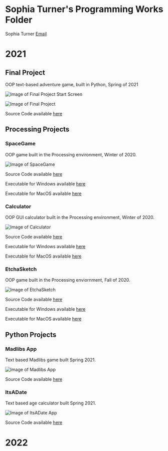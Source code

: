 # Sophia Turner's Programming Works Folder
Sophia Turner [Email](mailto:squeakerwheek@gmail.com)

# 2021

## Final Project
OOP text-based adventure game, built in Python, Spring of 2021

![Image of Final Project Start Screen](https://github.com/sophturn/ProgrammingPortfolio/blob/gh-pages/images/Final%20Project%20Start%20Screen.png?raw=true)

![Image of Final Project](https://github.com/sophturn/ProgrammingPortfolio/blob/gh-pages/images/Final%20Project.png?raw=true)

Source Code available [here](https://github.com/sophturn/ProgrammingPortfolio/tree/gh-pages/src/Python-game)

## Processing Projects

### SpaceGame
OOP game built in the Processing environment, Winter of 2020.

![Image of SpaceGame](https://github.com/sophturn/ProgrammingPortfolio/blob/gh-pages/images/spacegame.png?raw=true)

Source Code available [here](https://github.com/sophturn/ProgrammingPortfolio/tree/gh-pages/src/SpaceGame)

Executable for Windows available [here](https://github.com/sophturn/ProgrammingPortfolio/blob/gh-pages/src/SpaceGame/application.windows64.zip)

Executable for MacOS available [here](https://github.com/sophturn/ProgrammingPortfolio/blob/gh-pages/src/SpaceGame/application.macosx.zip)

### Calculator
OOP GUI calculator built in the Processing environment, Winter of 2020.

![Image of Calculator](https://github.com/sophturn/ProgrammingPortfolio/blob/gh-pages/images/calculator.png)

Source Code available [here](https://github.com/sophturn/ProgrammingPortfolio/tree/gh-pages/src/Calculator)

Executable for Windows available [here](https://github.com/sophturn/ProgrammingPortfolio/blob/gh-pages/src/Calculator/application.windows64.zip)

Executable for MacOS available [here](https://github.com/sophturn/ProgrammingPortfolio/blob/gh-pages/src/Calculator/application.macosx.zip)

### EtchaSketch
OOP game built in the Processing enviornment, Fall of 2020.

![Image of EtchaSketch](https://github.com/sophturn/ProgrammingPortfolio/blob/gh-pages/images/EtchaSketch.png)

Source Code available [here](https://github.com/sophturn/ProgrammingPortfolio/tree/gh-pages/src/EtchaSketch/Etch_A_Sketch)

Executable for Windows available [here](https://github.com/sophturn/ProgrammingPortfolio/blob/gh-pages/src/EtchaSketch/application.windows64.zip)

Executable for MacOS available [here](https://github.com/sophturn/ProgrammingPortfolio/blob/gh-pages/src/EtchaSketch/application.macosx.zip)

## Python Projects

### Madlibs App
Text based Madlibs game built Spring 2021.

![Image of Madlibs App](https://github.com/sophturn/ProgrammingPortfolio/blob/gh-pages/images/madlibsapp.png?raw=true)

Source Code available [here](https://github.com/sophturn/ProgrammingPortfolio/tree/gh-pages/src/ConsoleMadlibsApp)

### ItsADate
Text based age calculator built Spring 2021.

![Image of ItsADate App](https://github.com/sophturn/ProgrammingPortfolio/blob/gh-pages/images/ItsADate.png)

Source Code available [here](https://github.com/sophturn/ProgrammingPortfolio/tree/gh-pages/src/ItsADate)

# 2022
